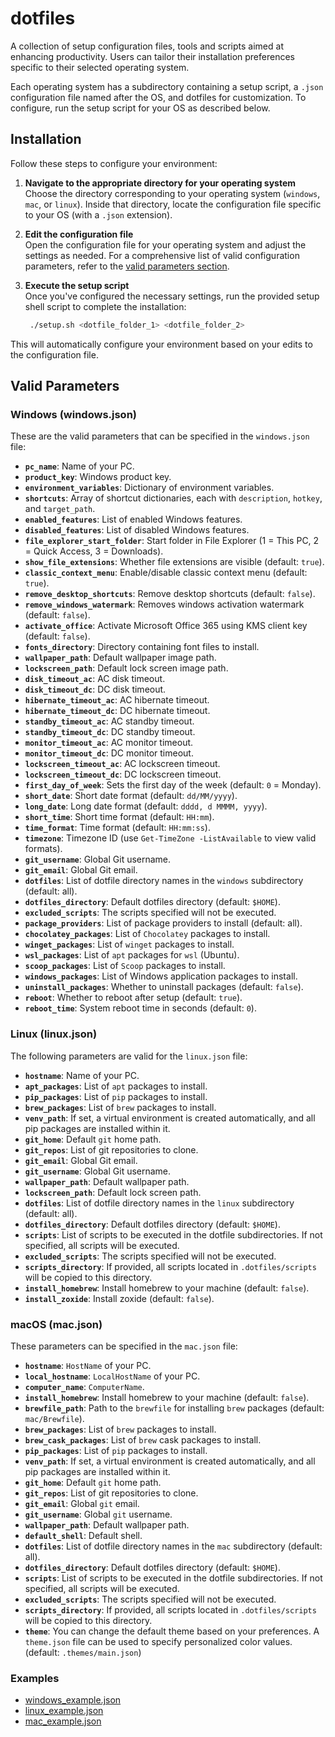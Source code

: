 # dotfiles

A collection of setup configuration files, tools and scripts aimed at enhancing productivity. Users can tailor their installation preferences specific to their selected operating system.

Each operating system has a subdirectory containing a setup script, a `.json` configuration file named after the OS, and dotfiles for customization. To configure, run the setup script for your OS as described below.

## Installation

Follow these steps to configure your environment:

1. **Navigate to the appropriate directory for your operating system**  
   Choose the directory corresponding to your operating system (`windows`, `mac`, or `linux`). Inside that directory, locate the configuration file specific to your OS (with a `.json` extension).

2. **Edit the configuration file**  
   Open the configuration file for your operating system and adjust the settings as needed. For a comprehensive list of valid configuration parameters, refer to the [valid parameters section](#valid-parameters).

3. **Execute the setup script**  
   Once you've configured the necessary settings, run the provided setup shell script to complete the installation:

   ```bash
    ./setup.sh <dotfile_folder_1> <dotfile_folder_2>

This will automatically configure your environment based on your edits to the configuration file.

## Valid Parameters

### Windows (windows.json)

These are the valid parameters that can be specified in the `windows.json` file:

- **`pc_name`**: Name of your PC.
- **`product_key`**: Windows product key.
- **`environment_variables`**: Dictionary of environment variables.
- **`shortcuts`**: Array of shortcut dictionaries, each with `description`, `hotkey`, and `target_path`.
- **`enabled_features`**: List of enabled Windows features.
- **`disabled_features`**: List of disabled Windows features.
- **`file_explorer_start_folder`**: Start folder in File Explorer (1 = This PC, 2 = Quick Access, 3 = Downloads).
- **`show_file_extensions`**: Whether file extensions are visible (default: `true`).
- **`classic_context_menu`**: Enable/disable classic context menu (default: `true`).
- **`remove_desktop_shortcuts`**: Remove desktop shortcuts (default: `false`).
- **`remove_windows_watermark`**: Removes windows activation watermark (default: `false`).
- **`activate_office`**: Activate Microsoft Office 365 using KMS client key (default: `false`).
- **`fonts_directory`**: Directory containing font files to install.
- **`wallpaper_path`**: Default wallpaper image path.
- **`lockscreen_path`**: Default lock screen image path.
- **`disk_timeout_ac`**: AC disk timeout.
- **`disk_timeout_dc`**: DC disk timeout.
- **`hibernate_timeout_ac`**: AC hibernate timeout.
- **`hibernate_timeout_dc`**: DC hibernate timeout.
- **`standby_timeout_ac`**: AC standby timeout.
- **`standby_timeout_dc`**: DC standby timeout.
- **`monitor_timeout_ac`**: AC monitor timeout.
- **`monitor_timeout_dc`**: DC monitor timeout.
- **`lockscreen_timeout_ac`**: AC lockscreen timeout.
- **`lockscreen_timeout_dc`**: DC lockscreen timeout.
- **`first_day_of_week`**: Sets the first day of the week (default: `0` = Monday).
- **`short_date`**: Short date format (default: `dd/MM/yyyy`).
- **`long_date`**: Long date format (default: `dddd, d MMMM, yyyy`).
- **`short_time`**: Short time format (default: `HH:mm`).
- **`time_format`**: Time format (default: `HH:mm:ss`).
- **`timezone`**: Timezone ID (use `Get-TimeZone -ListAvailable` to view valid formats).
- **`git_username`**: Global Git username.
- **`git_email`**: Global Git email.
- **`dotfiles`**: List of dotfile directory names in the `windows` subdirectory (default: all).
- **`dotfiles_directory`**: Default dotfiles directory (default: `$HOME`).
- **`excluded_scripts`**: The scripts specified will not be executed.
- **`package_providers`**: List of package providers to install (default: all).
- **`chocolatey_packages`**: List of `Chocolatey` packages to install.
- **`winget_packages`**: List of `winget` packages to install.
- **`wsl_packages`**: List of `apt` packages for `wsl` (Ubuntu).
- **`scoop_packages`**: List of `Scoop` packages to install.
- **`windows_packages`**: List of Windows application packages to install.
- **`uninstall_packages`**: Whether to uninstall packages (default: `false`).
- **`reboot`**: Whether to reboot after setup (default: `true`).
- **`reboot_time`**: System reboot time in seconds (default: `0`).

### Linux (linux.json)

The following parameters are valid for the `linux.json` file:

- **`hostname`**: Name of your PC.
- **`apt_packages`**: List of `apt` packages to install.
- **`pip_packages`**: List of `pip` packages to install.
- **`brew_packages`**: List of `brew` packages to install.
- **`venv_path`**: If set, a virtual environment is created automatically, and all pip packages are installed within it.
- **`git_home`**: Default `git` home path.
- **`git_repos`**: List of git repositories to clone.
- **`git_email`**: Global Git email.
- **`git_username`**: Global Git username.
- **`wallpaper_path`**: Default wallpaper path.
- **`lockscreen_path`**: Default lock screen path.
- **`dotfiles`**: List of dotfile directory names in the `linux` subdirectory (default: all).
- **`dotfiles_directory`**: Default dotfiles directory (default: `$HOME`).
- **`scripts`**: List of scripts to be executed in the dotfile subdirectories. If not specified, all scripts will be executed.
- **`excluded_scripts`**: The scripts specified will not be executed.
- **`scripts_directory`**: If provided, all scripts located in `.dotfiles/scripts` will be copied to this directory.
- **`install_homebrew`**: Install homebrew to your machine (default: `false`).
- **`install_zoxide`**: Install zoxide (default: `false`).

### macOS (mac.json)

These parameters can be specified in the `mac.json` file:

- **`hostname`**: `HostName` of your PC.
- **`local_hostname`**: `LocalHostName` of your PC.
- **`computer_name`**: `ComputerName`.
- **`install_homebrew`**: Install homebrew to your machine (default: `false`).
- **`brewfile_path`**: Path to the `brewfile` for installing `brew` packages (default: `mac/Brewfile`).
- **`brew_packages`**: List of `brew` packages to install.
- **`brew_cask_packages`**: List of `brew` cask packages to install.
- **`pip_packages`**: List of `pip` packages to install.
- **`venv_path`**: If set, a virtual environment is created automatically, and all pip packages are installed within it.
- **`git_home`**: Default `git` home path.
- **`git_repos`**: List of git repositories to clone.
- **`git_email`**: Global `git` email.
- **`git_username`**: Global `git` username.
- **`wallpaper_path`**: Default wallpaper path.
- **`default_shell`**: Default shell.
- **`dotfiles`**: List of dotfile directory names in the `mac` subdirectory (default: all).
- **`dotfiles_directory`**: Default dotfiles directory (default: `$HOME`).
- **`scripts`**: List of scripts to be executed in the dotfile subdirectories. If not specified, all scripts will be executed.
- **`excluded_scripts`**: The scripts specified will not be executed.
- **`scripts_directory`**: If provided, all scripts located in `.dotfiles/scripts` will be copied to this directory.
- **`theme`**: You can change the default theme based on your preferences. A `theme.json` file can be used to specify personalized color values. (default: `.themes/main.json`)

### Examples

- [windows_example.json](https://github.com/soIipsist/.dotfiles/blob/main/examples/windows_example.json)
- [linux_example.json](https://github.com/soIipsist/.dotfiles/blob/main/examples/linux_example.json)
- [mac_example.json](https://github.com/soIipsist/.dotfiles/blob/main/examples/mac_example.json)
